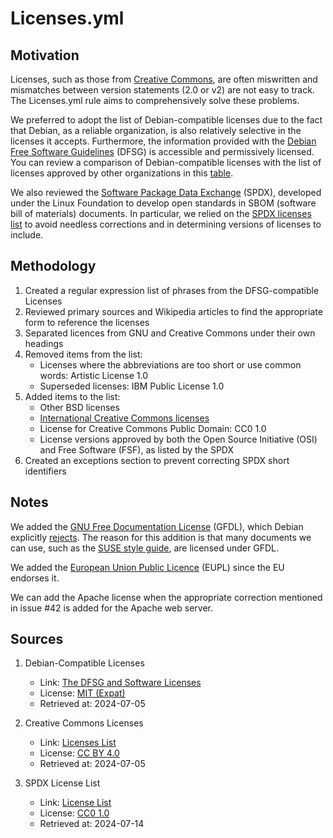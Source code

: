 # Licenses.yml

## Motivation

Licenses, such as those from [Creative Commons](https://creativecommons.org/licenses/), are often miswritten and mismatches between version statements (2.0 or v2) are not easy to track.
The Licenses.yml rule aims to comprehensively solve these problems.

We preferred to adopt the list of Debian-compatible licenses due to the fact that Debian, as a reliable organization, is also relatively selective in the licenses it accepts.
Furthermore, the information provided with the [Debian Free Software Guidelines](https://wiki.debian.org/DebianFreeSoftwareGuidelines) (DFSG) is accessible and permissively licensed.
You can review a comparison of Debian-compatible licenses with the list of licenses approved by other organizations in this [table](https://en.wikipedia.org/wiki/Comparison_of_free_and_open-source_software_licenses#Approvals).

We also reviewed the [Software Package Data Exchange](https://spdx.dev/) (SPDX), developed under the Linux Foundation to develop open standards in SBOM (software bill of materials) documents.
In particular, we relied on the [SPDX licenses list](https://spdx.org/licenses/) to avoid needless corrections and in determining versions of licenses to include.

## Methodology

1. Created a regular expression list of phrases from the DFSG-compatible Licenses
2. Reviewed primary sources and Wikipedia articles to find the appropriate form to reference the licenses
3. Separated licences from GNU and Creative Commons under their own headings
4. Removed items from the list:
    - Licenses where the abbreviations are too short or use common words: Artistic License 1.0
    - Superseded licenses: IBM Public License 1.0
5. Added items to the list:
    - Other BSD licenses
    - [International Creative Commons licenses](https://creativecommons.org/licenses/list.en#international-40)
    - License for Creative Commons Public Domain: CC0 1.0
    - License versions approved by both the Open Source Initiative (OSI) and Free Software (FSF), as listed by the SPDX
6. Created an exceptions section to prevent correcting SPDX short identifiers

## Notes

We added the [GNU Free Documentation License](https://www.gnu.org/licenses/fdl-1.3.html) (GFDL), which Debian explicitly [rejects](https://people.debian.org/~srivasta/Position_Statement.xhtml).
The reason for this addition is that many documents we can use, such as the [SUSE style guide](https://documentation.suse.com/style/current/single-html/docu_styleguide/), are licensed under GFDL.

We added the [European Union Public Licence](https://commission.europa.eu/content/european-union-public-licence_en) (EUPL) since the EU endorses it.

We can add the Apache license when the appropriate correction mentioned in issue #42 is added for the Apache web server.

## Sources

1. Debian-Compatible Licenses
    - Link: [The DFSG and Software Licenses](https://wiki.debian.org/DFSGLicenses)
    - License: [MIT (Expat)](https://salsa.debian.org/webmaster-team/webwml/-/blob/master/english/legal/licenses/mit.wml?ref_type=heads)
    - Retrieved at: 2024-07-05

2. Creative Commons Licenses
    - Link: [Licenses List](https://creativecommons.org/licenses)
    - License: [CC BY 4.0](https://creativecommons.org/licenses/by/4.0/)
    - Retrieved at: 2024-07-05

3. SPDX License List
    - Link: [License List](https://github.com/spdx/license-list-data/blob/41edd7ee3a28604391226c7472299c7f600c6cae/licenses.md)
    - License: [CC0 1.0](https://creativecommons.org/publicdomain/zero/1.0)
    - Retrieved at: 2024-07-14
